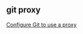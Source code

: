 ## git proxy

[Configure Git to use a proxy](https://gist.github.com/evantoli/f8c23a37eb3558ab8765)
